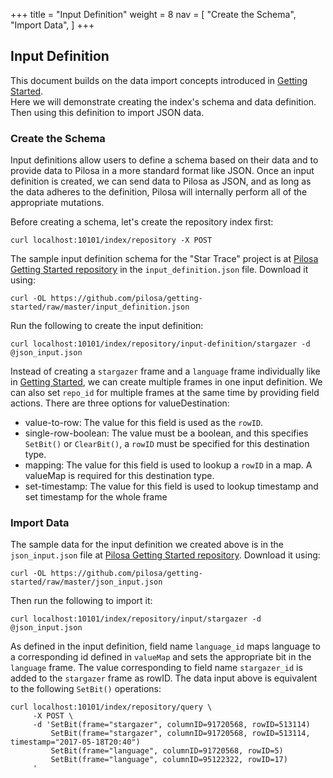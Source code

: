 +++
title = "Input Definition"
weight = 8
nav = [
    "Create the Schema",
    "Import Data",
]
+++

## Input Definition
This document builds on the data import concepts introduced in [Getting Started](../getting-started/).  
Here we will demonstrate creating the index's schema and data definition.  Then using this definition to import JSON data.

### Create the Schema

Input definitions allow users to define a schema based on their data and to provide data to Pilosa in a more standard format like JSON. Once an input definition is created, we can send data to Pilosa as JSON, and as long as the data adheres to the definition, Pilosa will internally perform all of the appropriate mutations.

Before creating a schema, let's create the repository index first:

```
curl localhost:10101/index/repository -X POST
```
The sample input definition schema for the "Star Trace" project is at [Pilosa Getting Started repository](https://github.com/pilosa/getting-started) in the `input_definition.json` file. Download it using:
```
curl -OL https://github.com/pilosa/getting-started/raw/master/input_definition.json
```

Run the following to create the input definition:
```
curl localhost:10101/index/repository/input-definition/stargazer -d @json_input.json 
```

Instead of creating a `stargazer` frame and a `language` frame individually like in [Getting Started](../getting-started/), we can create multiple frames in one input definition.
We can also set `repo_id` for multiple frames at the same time by providing field actions. There are three options for valueDestination:

 - value-to-row: The value for this field is used as the `rowID`.
 - single-row-boolean: The value must be a boolean, and this specifies `SetBit()` or `ClearBit()`, a `rowID` must be specified for this destination type.
 - mapping: The value for this field is used to lookup a `rowID` in a map. A valueMap is required for this destination type.
 - set-timestamp: The value for this field is used to lookup timestamp and set timestamp for the whole frame

### Import Data

The sample data for the input definition we created above is in the `json_input.json` file at [Pilosa Getting Started repository](https://github.com/pilosa/getting-started). Download it using:
```
curl -OL https://github.com/pilosa/getting-started/raw/master/json_input.json
```

Then run the following to import it:
```
curl localhost:10101/index/repository/input/stargazer -d @json_input.json 
```

As defined in the input definition, field name `language_id` maps language to a corresponding id defined in `valueMap` and sets the appropriate bit in the `language` frame.  The value corresponding to field name `stargazer_id` is added to the `stargazer` frame as rowID.
The data input above is equivalent to the following `SetBit()` operations:

```
curl localhost:10101/index/repository/query \
     -X POST \
     -d 'SetBit(frame="stargazer", columnID=91720568, rowID=513114)
         SetBit(frame="stargazer", columnID=91720568, rowID=513114, timestamp="2017-05-18T20:40")
         SetBit(frame="language", columnID=91720568, rowID=5)
         SetBit(frame="language", columnID=95122322, rowID=17)
     '
```
